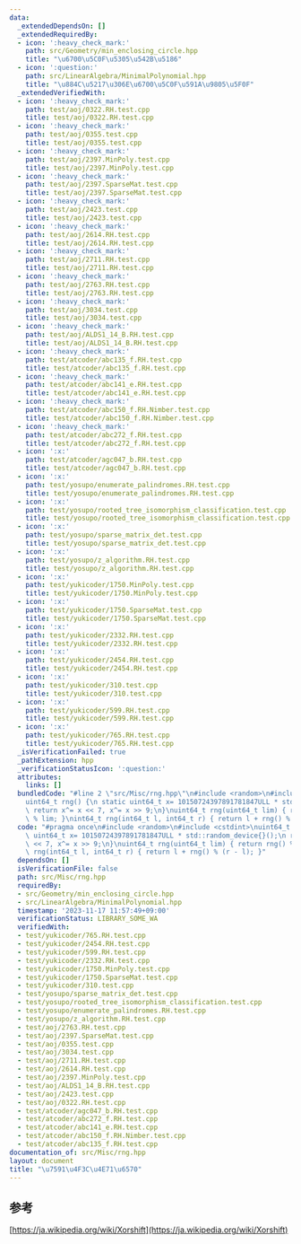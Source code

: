 ```yaml
---
data:
  _extendedDependsOn: []
  _extendedRequiredBy:
  - icon: ':heavy_check_mark:'
    path: src/Geometry/min_enclosing_circle.hpp
    title: "\u6700\u5C0F\u5305\u542B\u5186"
  - icon: ':question:'
    path: src/LinearAlgebra/MinimalPolynomial.hpp
    title: "\u884C\u5217\u306E\u6700\u5C0F\u591A\u9805\u5F0F"
  _extendedVerifiedWith:
  - icon: ':heavy_check_mark:'
    path: test/aoj/0322.RH.test.cpp
    title: test/aoj/0322.RH.test.cpp
  - icon: ':heavy_check_mark:'
    path: test/aoj/0355.test.cpp
    title: test/aoj/0355.test.cpp
  - icon: ':heavy_check_mark:'
    path: test/aoj/2397.MinPoly.test.cpp
    title: test/aoj/2397.MinPoly.test.cpp
  - icon: ':heavy_check_mark:'
    path: test/aoj/2397.SparseMat.test.cpp
    title: test/aoj/2397.SparseMat.test.cpp
  - icon: ':heavy_check_mark:'
    path: test/aoj/2423.test.cpp
    title: test/aoj/2423.test.cpp
  - icon: ':heavy_check_mark:'
    path: test/aoj/2614.RH.test.cpp
    title: test/aoj/2614.RH.test.cpp
  - icon: ':heavy_check_mark:'
    path: test/aoj/2711.RH.test.cpp
    title: test/aoj/2711.RH.test.cpp
  - icon: ':heavy_check_mark:'
    path: test/aoj/2763.RH.test.cpp
    title: test/aoj/2763.RH.test.cpp
  - icon: ':heavy_check_mark:'
    path: test/aoj/3034.test.cpp
    title: test/aoj/3034.test.cpp
  - icon: ':heavy_check_mark:'
    path: test/aoj/ALDS1_14_B.RH.test.cpp
    title: test/aoj/ALDS1_14_B.RH.test.cpp
  - icon: ':heavy_check_mark:'
    path: test/atcoder/abc135_f.RH.test.cpp
    title: test/atcoder/abc135_f.RH.test.cpp
  - icon: ':heavy_check_mark:'
    path: test/atcoder/abc141_e.RH.test.cpp
    title: test/atcoder/abc141_e.RH.test.cpp
  - icon: ':heavy_check_mark:'
    path: test/atcoder/abc150_f.RH.Nimber.test.cpp
    title: test/atcoder/abc150_f.RH.Nimber.test.cpp
  - icon: ':heavy_check_mark:'
    path: test/atcoder/abc272_f.RH.test.cpp
    title: test/atcoder/abc272_f.RH.test.cpp
  - icon: ':x:'
    path: test/atcoder/agc047_b.RH.test.cpp
    title: test/atcoder/agc047_b.RH.test.cpp
  - icon: ':x:'
    path: test/yosupo/enumerate_palindromes.RH.test.cpp
    title: test/yosupo/enumerate_palindromes.RH.test.cpp
  - icon: ':x:'
    path: test/yosupo/rooted_tree_isomorphism_classification.test.cpp
    title: test/yosupo/rooted_tree_isomorphism_classification.test.cpp
  - icon: ':x:'
    path: test/yosupo/sparse_matrix_det.test.cpp
    title: test/yosupo/sparse_matrix_det.test.cpp
  - icon: ':x:'
    path: test/yosupo/z_algorithm.RH.test.cpp
    title: test/yosupo/z_algorithm.RH.test.cpp
  - icon: ':x:'
    path: test/yukicoder/1750.MinPoly.test.cpp
    title: test/yukicoder/1750.MinPoly.test.cpp
  - icon: ':x:'
    path: test/yukicoder/1750.SparseMat.test.cpp
    title: test/yukicoder/1750.SparseMat.test.cpp
  - icon: ':x:'
    path: test/yukicoder/2332.RH.test.cpp
    title: test/yukicoder/2332.RH.test.cpp
  - icon: ':x:'
    path: test/yukicoder/2454.RH.test.cpp
    title: test/yukicoder/2454.RH.test.cpp
  - icon: ':x:'
    path: test/yukicoder/310.test.cpp
    title: test/yukicoder/310.test.cpp
  - icon: ':x:'
    path: test/yukicoder/599.RH.test.cpp
    title: test/yukicoder/599.RH.test.cpp
  - icon: ':x:'
    path: test/yukicoder/765.RH.test.cpp
    title: test/yukicoder/765.RH.test.cpp
  _isVerificationFailed: true
  _pathExtension: hpp
  _verificationStatusIcon: ':question:'
  attributes:
    links: []
  bundledCode: "#line 2 \"src/Misc/rng.hpp\"\n#include <random>\n#include <cstdint>\n\
    uint64_t rng() {\n static uint64_t x= 10150724397891781847ULL * std::random_device{}();\n\
    \ return x^= x << 7, x^= x >> 9;\n}\nuint64_t rng(uint64_t lim) { return rng()\
    \ % lim; }\nint64_t rng(int64_t l, int64_t r) { return l + rng() % (r - l); }\n"
  code: "#pragma once\n#include <random>\n#include <cstdint>\nuint64_t rng() {\n static\
    \ uint64_t x= 10150724397891781847ULL * std::random_device{}();\n return x^= x\
    \ << 7, x^= x >> 9;\n}\nuint64_t rng(uint64_t lim) { return rng() % lim; }\nint64_t\
    \ rng(int64_t l, int64_t r) { return l + rng() % (r - l); }"
  dependsOn: []
  isVerificationFile: false
  path: src/Misc/rng.hpp
  requiredBy:
  - src/Geometry/min_enclosing_circle.hpp
  - src/LinearAlgebra/MinimalPolynomial.hpp
  timestamp: '2023-11-17 11:57:49+09:00'
  verificationStatus: LIBRARY_SOME_WA
  verifiedWith:
  - test/yukicoder/765.RH.test.cpp
  - test/yukicoder/2454.RH.test.cpp
  - test/yukicoder/599.RH.test.cpp
  - test/yukicoder/2332.RH.test.cpp
  - test/yukicoder/1750.MinPoly.test.cpp
  - test/yukicoder/1750.SparseMat.test.cpp
  - test/yukicoder/310.test.cpp
  - test/yosupo/sparse_matrix_det.test.cpp
  - test/yosupo/rooted_tree_isomorphism_classification.test.cpp
  - test/yosupo/enumerate_palindromes.RH.test.cpp
  - test/yosupo/z_algorithm.RH.test.cpp
  - test/aoj/2763.RH.test.cpp
  - test/aoj/2397.SparseMat.test.cpp
  - test/aoj/0355.test.cpp
  - test/aoj/3034.test.cpp
  - test/aoj/2711.RH.test.cpp
  - test/aoj/2614.RH.test.cpp
  - test/aoj/2397.MinPoly.test.cpp
  - test/aoj/ALDS1_14_B.RH.test.cpp
  - test/aoj/2423.test.cpp
  - test/aoj/0322.RH.test.cpp
  - test/atcoder/agc047_b.RH.test.cpp
  - test/atcoder/abc272_f.RH.test.cpp
  - test/atcoder/abc141_e.RH.test.cpp
  - test/atcoder/abc150_f.RH.Nimber.test.cpp
  - test/atcoder/abc135_f.RH.test.cpp
documentation_of: src/Misc/rng.hpp
layout: document
title: "\u7591\u4F3C\u4E71\u6570"
---
```

## 参考
[https://ja.wikipedia.org/wiki/Xorshift](https://ja.wikipedia.org/wiki/Xorshift)